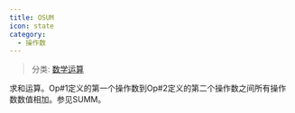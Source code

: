```yaml
---
title: OSUM
icon: state
category:
  - 操作数
---
```


> 分类: [数学运算](/hb/operands/136/899/  "Zemax 操作数 数学运算")

求和运算。Op#1定义的第一个操作数到Op#2定义的第二个操作数之间所有操作数数值相加。参见SUMM。